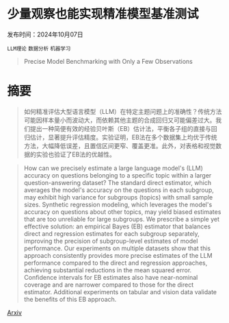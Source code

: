 # 少量观察也能实现精准模型基准测试

发布时间：2024年10月07日

`LLM理论` `数据分析` `机器学习`

> Precise Model Benchmarking with Only a Few Observations

# 摘要

> 如何精准评估大型语言模型（LLM）在特定主题问题上的准确性？传统方法可能因样本量小而波动大，而依赖其他主题的合成回归又可能偏差过大。我们提出一种简便有效的经验贝叶斯（EB）估计法，平衡各子组的直接与回归估计，显著提升评估精度。实验证明，EB法在多个数据集上均优于传统方法，大幅降低误差，且置信区间更窄、覆盖更准。此外，对表格和视觉数据的实验也验证了EB法的优越性。

> How can we precisely estimate a large language model's (LLM) accuracy on questions belonging to a specific topic within a larger question-answering dataset? The standard direct estimator, which averages the model's accuracy on the questions in each subgroup, may exhibit high variance for subgroups (topics) with small sample sizes. Synthetic regression modeling, which leverages the model's accuracy on questions about other topics, may yield biased estimates that are too unreliable for large subgroups. We prescribe a simple yet effective solution: an empirical Bayes (EB) estimator that balances direct and regression estimates for each subgroup separately, improving the precision of subgroup-level estimates of model performance. Our experiments on multiple datasets show that this approach consistently provides more precise estimates of the LLM performance compared to the direct and regression approaches, achieving substantial reductions in the mean squared error. Confidence intervals for EB estimates also have near-nominal coverage and are narrower compared to those for the direct estimator. Additional experiments on tabular and vision data validate the benefits of this EB approach.

[Arxiv](https://arxiv.org/abs/2410.05222)